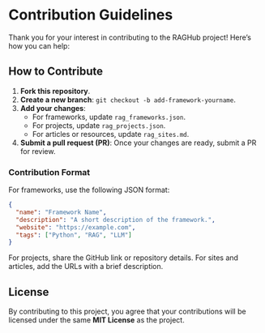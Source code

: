 # Contribution Guidelines

Thank you for your interest in contributing to the RAGHub project! Here’s how you can help:

## How to Contribute

1. **Fork this repository**.
2. **Create a new branch**: `git checkout -b add-framework-yourname`.
3. **Add your changes**:
   - For frameworks, update `rag_frameworks.json`.
   - For projects, update `rag_projects.json`.
   - For articles or resources, update `rag_sites.md`.
4. **Submit a pull request (PR)**: Once your changes are ready, submit a PR for review.

### Contribution Format
For frameworks, use the following JSON format:
```json
{
  "name": "Framework Name",
  "description": "A short description of the framework.",
  "website": "https://example.com",
  "tags": ["Python", "RAG", "LLM"]
}
```

For projects, share the GitHub link or repository details. For sites and articles, add the URLs with a brief description.

## License

By contributing to this project, you agree that your contributions will be licensed under the same **MIT License** as the project.
